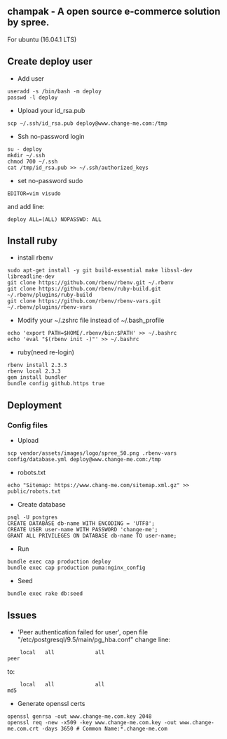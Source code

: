 champak - A open source e-commerce solution by spree.
---
For ubuntu (16.04.1 LTS)

## Create deploy user
* Add user
```
useradd -s /bin/bash -m deploy
passwd -l deploy
```
* Upload your id_rsa.pub
```
scp ~/.ssh/id_rsa.pub deploy@www.change-me.com:/tmp
```

* Ssh no-password login
```
su - deploy
mkdir ~/.ssh
chmod 700 ~/.ssh
cat /tmp/id_rsa.pub >> ~/.ssh/authorized_keys
```

* set no-password sudo
```
EDITOR=vim visudo
```
and add line:
```
deploy ALL=(ALL) NOPASSWD: ALL
```

## Install ruby
* install rbenv
```
sudo apt-get install -y git build-essential make libssl-dev libreadline-dev
git clone https://github.com/rbenv/rbenv.git ~/.rbenv
git clone https://github.com/rbenv/ruby-build.git ~/.rbenv/plugins/ruby-build
git clone https://github.com/rbenv/rbenv-vars.git ~/.rbenv/plugins/rbenv-vars
```

* Modify your ~/.zshrc file instead of ~/.bash_profile
```
echo 'export PATH=$HOME/.rbenv/bin:$PATH' >> ~/.bashrc
echo 'eval "$(rbenv init -)"' >> ~/.bashrc
```
* ruby(need re-login)
```
rbenv install 2.3.3
rbenv local 2.3.3
gem install bundler
bundle config github.https true
```

## Deployment
### Config files
* Upload
```
scp vendor/assets/images/logo/spree_50.png .rbenv-vars config/database.yml deploy@www.change-me.com:/tmp
```

* robots.txt
```
echo "Sitemap: https://www.chang-me.com/sitemap.xml.gz" >> public/robots.txt
```

* Create database
```
psql -U postgres
CREATE DATABASE db-name WITH ENCODING = 'UTF8';
CREATE USER user-name WITH PASSWORD 'change-me';
GRANT ALL PRIVILEGES ON DATABASE db-name TO user-name;
```
* Run
```
bundle exec cap production deploy
bundle exec cap production puma:nginx_config
```
* Seed
```
bundle exec rake db:seed
```

## Issues

* 'Peer authentication failed for user', open file "/etc/postgresql/9.5/main/pg_hba.conf" change line:
```
    local   all             all                                     peer
```

to:
```
    local   all             all                                     md5
```

* Generate openssl certs
```
openssl genrsa -out www.change-me.com.key 2048
openssl req -new -x509 -key www.change-me.com.key -out www.change-me.com.crt -days 3650 # Common Name:*.change-me.com
```
